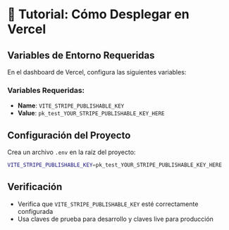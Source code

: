 # 🚀 Tutorial: Cómo Desplegar en Vercel

## Variables de Entorno Requeridas

En el dashboard de Vercel, configura las siguientes variables:

### Variables Requeridas:
   - **Name**: `VITE_STRIPE_PUBLISHABLE_KEY`
   - **Value**: `pk_test_YOUR_STRIPE_PUBLISHABLE_KEY_HERE`

## Configuración del Proyecto

Crea un archivo `.env` en la raíz del proyecto:

```bash
VITE_STRIPE_PUBLISHABLE_KEY=pk_test_YOUR_STRIPE_PUBLISHABLE_KEY_HERE
```

## Verificación

- Verifica que `VITE_STRIPE_PUBLISHABLE_KEY` esté correctamente configurada
- Usa claves de prueba para desarrollo y claves live para producción
